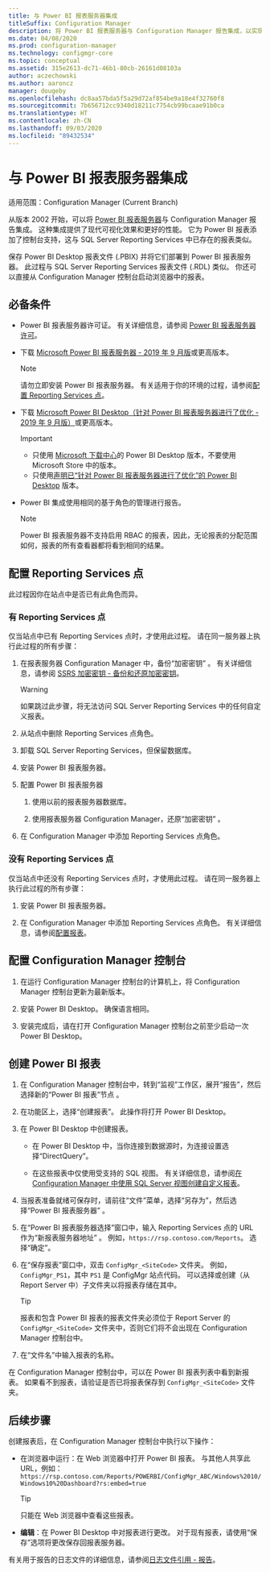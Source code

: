 ```yaml
---
title: 与 Power BI 报表服务器集成
titleSuffix: Configuration Manager
description: 将 Power BI 报表服务器与 Configuration Manager 报告集成，以实现现代化的可视化效果和更好的性能。
ms.date: 04/08/2020
ms.prod: configuration-manager
ms.technology: configmgr-core
ms.topic: conceptual
ms.assetid: 315e2613-dc71-46b1-80cb-26161d08103a
author: aczechowski
ms.author: aaroncz
manager: dougeby
ms.openlocfilehash: dc8aa57bda5f5a29d72af854be9a18e4f32760f8
ms.sourcegitcommit: 7b656712cc9340d18211c7754cb99bcaae91b0ca
ms.translationtype: HT
ms.contentlocale: zh-CN
ms.lasthandoff: 09/03/2020
ms.locfileid: "89432534"
---
```

# <a name="integrate-with-power-bi-report-server"></a>与 Power BI 报表服务器集成

适用范围：Configuration Manager (Current Branch)

<!--3721603-->

从版本 2002 开始，可以将 [Power BI 报表服务器](/power-bi/report-server/get-started)与 Configuration Manager 报告集成。 这种集成提供了现代可视化效果和更好的性能。 它为 Power BI 报表添加了控制台支持，这与 SQL Server Reporting Services 中已存在的报表类似。

保存 Power BI Desktop 报表文件 (.PBIX) 并将它们部署到 Power BI 报表服务器。 此过程与 SQL Server Reporting Services 报表文件 (.RDL) 类似。 你还可以直接从 Configuration Manager 控制台启动浏览器中的报表。

## <a name="prerequisites"></a>必备条件

- Power BI 报表服务器许可证。 有关详细信息，请参阅 [Power BI 报表服务器许可](/power-bi/report-server/get-started#licensing-power-bi-report-server)。

- 下载 [Microsoft Power BI 报表服务器 - 2019 年 9 月版](https://www.microsoft.com/download/details.aspx?id=57270)或更高版本。

    > [!NOTE]
    > 请勿立即安装 Power BI 报表服务器。 有关适用于你的环境的过程，请参阅[配置 Reporting Services 点](#configure-the-reporting-services-point)。

- 下载 [Microsoft Power BI Desktop（针对 Power BI 报表服务器进行了优化 - 2019 年 9 月版）](https://www.microsoft.com/download/details.aspx?id=57271)或更高版本。

    > [!IMPORTANT]
    > - 只使用 [Microsoft 下载中心](https://www.microsoft.com/download/)的 Power BI Desktop 版本，不要使用 Microsoft Store 中的版本。
    > - 只使用[声明已“针对 Power BI 报表服务器进行了优化”的 Power BI Desktop](/power-bi/report-server/install-powerbi-desktop) 版本。

- Power BI 集成使用相同的基于角色的管理进行报告。
    > [!NOTE]
    > Power BI 报表服务器不支持启用 RBAC 的报表，因此，无论报表的分配范围如何，报表的所有查看器都将看到相同的结果。

## <a name="configure-the-reporting-services-point"></a>配置 Reporting Services 点

此过程因你在站点中是否已有此角色而异。

### <a name="you-have-a-reporting-services-point"></a>有 Reporting Services 点

仅当站点中已有 Reporting Services 点时，才使用此过程。 请在同一服务器上执行此过程的所有步骤：

1. 在报表服务器 Configuration Manager 中，备份“加密密钥” 。 有关详细信息，请参阅 [SSRS 加密密钥 - 备份和还原加密密钥](/sql/reporting-services/install-windows/ssrs-encryption-keys-back-up-and-restore-encryption-keys)。

    > [!WARNING]
    > 如果跳过此步骤，将无法访问 SQL Server Reporting Services 中的任何自定义报表。

1. 从站点中删除 Reporting Services 点角色。

1. 卸载 SQL Server Reporting Services，但保留数据库。

1. 安装 Power BI 报表服务器。

1. 配置 Power BI 报表服务器

    1. 使用以前的报表服务器数据库。

    1. 使用报表服务器 Configuration Manager，还原“加密密钥” 。

1. 在 Configuration Manager 中添加 Reporting Services 点角色。

### <a name="you-dont-have-a-reporting-services-point"></a>没有 Reporting Services 点

仅当站点中还没有 Reporting Services 点时，才使用此过程。 请在同一服务器上执行此过程的所有步骤：

1. 安装 Power BI 报表服务器。

2. 在 Configuration Manager 中添加 Reporting Services 点角色。 有关详细信息，请参阅[配置报表](configuring-reporting.md)。

## <a name="configure-the-configuration-manager-console"></a>配置 Configuration Manager 控制台

1. 在运行 Configuration Manager 控制台的计算机上，将 Configuration Manager 控制台更新为最新版本。

1. 安装 Power BI Desktop。 确保语言相同。

1. 安装完成后，请在打开 Configuration Manager 控制台之前至少启动一次 Power BI Desktop。

## <a name="create-power-bi-reports"></a>创建 Power BI 报表

1. 在 Configuration Manager 控制台中，转到“监视”工作区，展开“报告”，然后选择新的“Power BI 报表”节点  。

1. 在功能区上，选择“创建报表”。 此操作将打开 Power BI Desktop。

1. 在 Power BI Desktop 中创建报表。

    - 在 Power BI Desktop 中，当你连接到数据源时，为连接设置选择“DirectQuery”。

    - 在这些报表中仅使用受支持的 SQL 视图。 有关详细信息，请参阅[在 Configuration Manager 中使用 SQL Server 视图创建自定义报表](../../../develop/core/understand/sqlviews/create-custom-reports-using-sql-server-views.md)。

1. 当报表准备就绪可保存时，请前往“文件”菜单，选择“另存为”，然后选择“Power BI 报表服务器”  。

1. 在“Power BI 报表服务器选择”窗口中，输入 Reporting Services 点的 URL 作为“新报表服务器地址” 。 例如，`https://rsp.contoso.com/Reports`。 选择“确定”。

1. 在“保存报表”窗口中，双击 `ConfigMgr_<SiteCode>` 文件夹。 例如，`ConfigMgr_PS1`，其中 `PS1` 是 ConfigMgr 站点代码。 可以选择或创建（从 Report Server 中）子文件夹以将报表存储在其中。
    > [!TIP]
    > 报表和包含 Power BI 报表的报表文件夹必须位于 Report Server 的 `ConfigMgr_<SiteCode>` 文件夹中，否则它们将不会出现在 Configuration Manager 控制台中。

1. 在“文件名”中输入报表的名称。

在 Configuration Manager 控制台中，可以在 Power BI 报表列表中看到新报表。 如果看不到报表，请验证是否已将报表保存到 `ConfigMgr_<SiteCode>` 文件夹。

## <a name="next-steps"></a>后续步骤

创建报表后，在 Configuration Manager 控制台中执行以下操作：

- 在浏览器中运行：在 Web 浏览器中打开 Power BI 报表。 与其他人共享此 URL，例如：`https://rsp.contoso.com/Reports/POWERBI/ConfigMgr_ABC/Windows%2010/Windows10%20Dashboard?rs:embed=true`

    > [!TIP]
    > 只能在 Web 浏览器中查看这些报表。

- **编辑**：在 Power BI Desktop 中对报表进行更改。 对于现有报表，请使用“保存”选项将更改保存回报表服务器。

有关用于报告的日志文件的详细信息，请参阅[日志文件引用 - 报告](../../plan-design/hierarchy/log-files.md#BKMK_ReportLog)。
